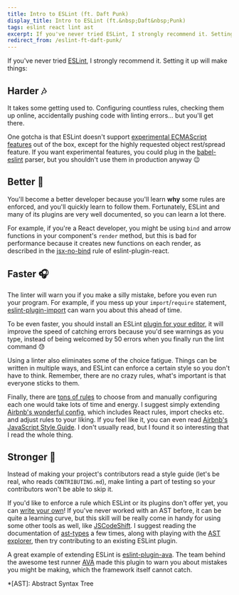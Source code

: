 ```yaml
---
title: Intro to ESLint (ft. Daft Punk)
display_title: Intro to ESLint (ft.&nbsp;Daft&nbsp;Punk)
tags: eslint react lint ast
excerpt: If you've never tried ESLint, I strongly recommend it. Setting it up will make things harder, better, faster, stronger.
redirect_from: /eslint-ft-daft-punk/
---
```


If you've never tried [ESLint], I strongly recommend it. Setting it up will make things:

[ESLint]: http://eslint.org/

## Harder :notes:

It takes some getting used to. Configuring countless rules, checking them up online, accidentally pushing code with linting errors... but you'll get there.

One gotcha is that ESLint doesn't support [experimental ECMAScript features][0] out of the box, except for the highly requested object rest/spread feature. If you want experimental features, you could plug in the [babel-eslint] parser, but you shouldn't use them in production anyway :wink:

[0]: https://babeljs.io/docs/plugins/#experimental
[babel-eslint]: https://github.com/babel/babel-eslint

## Better :microphone:

You'll become a better developer because you'll learn **why** some rules are enforced, and you'll quickly learn to follow them. Fortunately, ESLint and many of its plugins are very well documented, so you can learn a lot there.

For example, if you're a React developer, you might be using `bind` and arrow functions in your component's `render` method, but this is bad for performance because it creates new functions on each render, as described in the [jsx-no-bind] rule of eslint-plugin-react.

[jsx-no-bind]: https://github.com/yannickcr/eslint-plugin-react/blob/82b3aa9101aa2124b934add61734cec026b4c278/docs/rules/jsx-no-bind.md

## Faster :headphones:

The linter will warn you if you make a silly mistake, before you even run your program. For example, if you mess up your `import`/`require` statement, [eslint-plugin-import] can warn you about this ahead of time.

To be even faster, you should install an ESLint [plugin for your editor][1], it will improve the speed of catching errors because you'd see warnings as you type, instead of being welcomed by 50 errors when you finally run the lint command :sweat:

Using a linter also eliminates some of the choice fatigue. Things can be written in multiple ways, and ESLint can enforce a certain style so you don't have to think. Remember, there are no crazy rules, what's important is that everyone sticks to them.

Finally, there are [tons of rules][2] to choose from and manually configuring each one would take lots of time and energy. I suggest simply extending [Airbnb's wonderful config][3], which includes React rules, import checks etc. and adjust rules to your liking. If you feel like it, you can even read [Airbnb's JavaScript Style Guide][4]. I don't usually read, but I found it so interesting that I read the whole thing.

[eslint-plugin-import]: https://github.com/benmosher/eslint-plugin-import
[1]: http://eslint.org/docs/user-guide/integrations#editors
[2]: http://eslint.org/docs/rules/
[3]: https://www.npmjs.com/package/eslint-config-airbnb
[4]: https://github.com/airbnb/javascript

## Stronger :musical_note:

Instead of making your project's contributors read a style guide (let's be real, who reads `CONTRIBUTING.md`), make linting a part of testing so your contributors won't be able to skip&nbsp;it.

If you'd like to enforce a rule which ESLint or its plugins don't offer yet, you can [write your own][5]! If you've never worked with an AST before, it can be quite a learning curve, but this skill will be really come in handy for using some other tools as well, like [JSCodeShift]. I suggest reading the documentation of [ast-types] a few times, along with playing with the [AST explorer], then try contributing to an existing ESLint plugin.

A great example of extending ESLint is [eslint-plugin-ava]. The team behind the awesome test runner [AVA] made this plugin to warn you about mistakes you might be making, which the framework itself cannot catch.

[5]: http://eslint.org/docs/developer-guide/working-with-rules
[AST explorer]: http://astexplorer.net
[JSCodeShift]: https://github.com/facebook/jscodeshift
[ast-types]: https://github.com/benjamn/ast-types
[eslint-plugin-ava]: https://github.com/avajs/eslint-plugin-ava
[AVA]: https://github.com/avajs/ava

*[AST]: Abstract Syntax Tree
